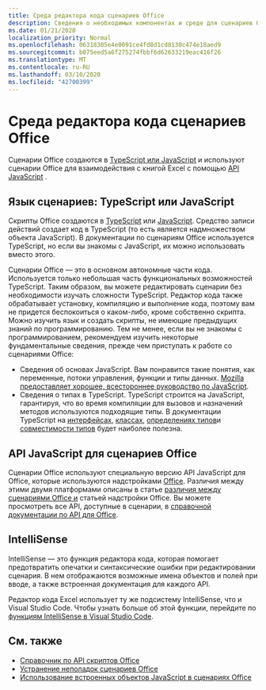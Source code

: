 ```yaml
---
title: Среда редактора кода сценариев Office
description: Сведения о необходимых компонентах и среде для сценариев Office в Excel в Интернете.
ms.date: 01/21/2020
localization_priority: Normal
ms.openlocfilehash: 06318305e4e0091ce4fd8d1cd8130c474e18aed9
ms.sourcegitcommit: b075eed5a6f275274fbbf6d62633219eac416f26
ms.translationtype: MT
ms.contentlocale: ru-RU
ms.lasthandoff: 03/10/2020
ms.locfileid: "42700399"
---
```

# <a name="office-scripts-code-editor-environment"></a>Среда редактора кода сценариев Office

Сценарии Office создаются в [TypeScript или JavaScript](#scripting-language-typescript-or-javascript) и используют сценарии Office для взаимодействия с книгой Excel с помощью [API JavaScript](#office-scripts-javascript-api) .

## <a name="scripting-language-typescript-or-javascript"></a>Язык сценариев: TypeScript или JavaScript

Скрипты Office создаются в [TypeScript](https://www.typescriptlang.org/docs/home.html) или [JavaScript](https://developer.mozilla.org/docs/Web/JavaScript). Средство записи действий создает код в TypeScript (то есть является надмножеством объекта JavaScript). В документации по сценариям Office используется TypeScript, но если вы знакомы с JavaScript, их можно использовать вместо этого.

Сценарии Office — это в основном автономные части кода. Используется только небольшая часть функциональных возможностей TypeScript. Таким образом, вы можете редактировать сценарии без необходимости изучать сложности TypeScript. Редактор кода также обрабатывает установку, компиляцию и выполнение кода, поэтому вам не придется беспокоиться о каком-либо, кроме собственно скрипта. Можно изучить язык и создать скрипты, не имеющие предыдущих знаний по программированию. Тем не менее, если вы не знакомы с программированием, рекомендуем изучить некоторые фундаментальные сведения, прежде чем приступать к работе со сценариями Office:

- Сведения об основах JavaScript. Вам понравится такие понятия, как переменные, потоки управления, функции и типы данных. [Mozilla предоставляет хорошее, всестороннее руководство по JavaScript](https://developer.mozilla.org/docs/Web/JavaScript/Guide/Introduction).
- Сведения о типах в TypeScript. TypeScript строится на JavaScript, гарантируя, что во время компиляции для вызовов и назначений методов используются подходящие типы. В документации TypeScript на [интерфейсах](https://www.typescriptlang.org/docs/handbook/interfaces.html), [классах](https://www.typescriptlang.org/docs/handbook/classes.html), [определениях типов](https://www.typescriptlang.org/docs/handbook/type-inference.html)и [совместимости типов](https://www.typescriptlang.org/docs/handbook/type-compatibility.html) будет наиболее полезна.

## <a name="office-scripts-javascript-api"></a>API JavaScript для сценариев Office

Сценарии Office используют специальную версию API JavaScript для Office, которые используются надстройками [Office](/office/dev/add-ins/overview/index). Различия между этими двумя платформами описаны в статье [различия между сценариями Office и](../resources/add-ins-differences.md#apis) статьей надстройки Office. Вы можете просмотреть все API, доступные в сценарии, в [справочной документации по API для Office](/javascript/api/office-scripts/overview).

## <a name="intellisense"></a>IntelliSense

IntelliSense — это функция редактора кода, которая помогает предотвратить опечатки и синтаксические ошибки при редактировании сценария. В нем отображаются возможные имена объектов и полей при вводе, а также встроенная документация для каждого API.

Редактор кода Excel использует ту же подсистему IntelliSense, что и Visual Studio Code. Чтобы узнать больше об этой функции, перейдите по [функциям IntelliSense в Visual Studio Code](https://code.visualstudio.com/docs/editor/intellisense#_intellisense-features).

## <a name="see-also"></a>См. также

- [Справочник по API скриптов Office](/javascript/api/office-scripts/overview)
- [Устранение неполадок сценариев Office](../testing/troubleshooting.md)
- [Использование встроенных объектов JavaScript в сценариях Office](../develop/javascript-objects.md)
